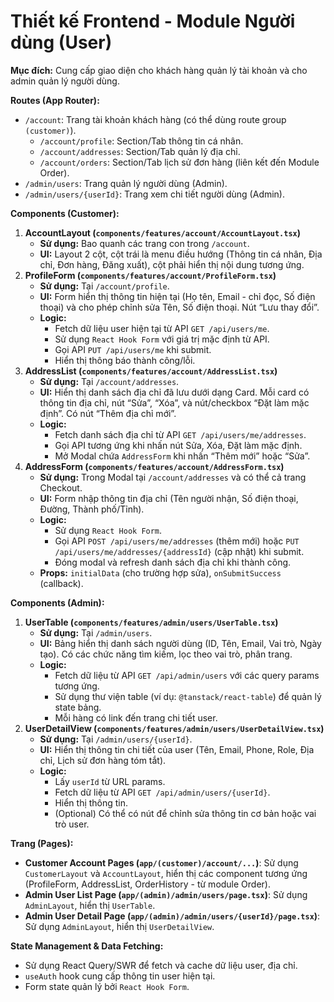 # Thiết kế Frontend - Module Người dùng (User)

**Mục đích:** Cung cấp giao diện cho khách hàng quản lý tài khoản và cho admin quản lý người dùng.

**Routes (App Router):**

- `/account`: Trang tài khoản khách hàng (có thể dùng route group `(customer)`).
    - `/account/profile`: Section/Tab thông tin cá nhân.
    - `/account/addresses`: Section/Tab quản lý địa chỉ.
    - `/account/orders`: Section/Tab lịch sử đơn hàng (liên kết đến Module Order).
- `/admin/users`: Trang quản lý người dùng (Admin).
- `/admin/users/{userId}`: Trang xem chi tiết người dùng (Admin).

**Components (Customer):**

1. **AccountLayout (`components/features/account/AccountLayout.tsx`)**
    - **Sử dụng:** Bao quanh các trang con trong `/account`.
    - **UI:** Layout 2 cột, cột trái là menu điều hướng (Thông tin cá nhân, Địa chỉ, Đơn hàng, Đăng xuất), cột phải hiển thị nội dung tương ứng.
2. **ProfileForm (`components/features/account/ProfileForm.tsx`)**
    - **Sử dụng:** Tại `/account/profile`.
    - **UI:** Form hiển thị thông tin hiện tại (Họ tên, Email - chỉ đọc, Số điện thoại) và cho phép chỉnh sửa Tên, Số điện thoại. Nút “Lưu thay đổi”.
    - **Logic:**
        - Fetch dữ liệu user hiện tại từ API `GET /api/users/me`.
        - Sử dụng `React Hook Form` với giá trị mặc định từ API.
        - Gọi API `PUT /api/users/me` khi submit.
        - Hiển thị thông báo thành công/lỗi.
3. **AddressList (`components/features/account/AddressList.tsx`)**
    - **Sử dụng:** Tại `/account/addresses`.
    - **UI:** Hiển thị danh sách địa chỉ đã lưu dưới dạng Card. Mỗi card có thông tin địa chỉ, nút “Sửa”, “Xóa”, và nút/checkbox “Đặt làm mặc định”. Có nút “Thêm địa chỉ mới”.
    - **Logic:**
        - Fetch danh sách địa chỉ từ API `GET /api/users/me/addresses`.
        - Gọi API tương ứng khi nhấn nút Sửa, Xóa, Đặt làm mặc định.
        - Mở Modal chứa `AddressForm` khi nhấn “Thêm mới” hoặc “Sửa”.
4. **AddressForm (`components/features/account/AddressForm.tsx`)**
    - **Sử dụng:** Trong Modal tại `/account/addresses` và có thể cả trang Checkout.
    - **UI:** Form nhập thông tin địa chỉ (Tên người nhận, Số điện thoại, Đường, Thành phố/Tỉnh).
    - **Logic:**
        - Sử dụng `React Hook Form`.
        - Gọi API `POST /api/users/me/addresses` (thêm mới) hoặc `PUT /api/users/me/addresses/{addressId}` (cập nhật) khi submit.
        - Đóng modal và refresh danh sách địa chỉ khi thành công.
    - **Props:** `initialData` (cho trường hợp sửa), `onSubmitSuccess` (callback).

**Components (Admin):**

1. **UserTable (`components/features/admin/users/UserTable.tsx`)**
    - **Sử dụng:** Tại `/admin/users`.
    - **UI:** Bảng hiển thị danh sách người dùng (ID, Tên, Email, Vai trò, Ngày tạo). Có các chức năng tìm kiếm, lọc theo vai trò, phân trang.
    - **Logic:**
        - Fetch dữ liệu từ API `GET /api/admin/users` với các query params tương ứng.
        - Sử dụng thư viện table (ví dụ: `@tanstack/react-table`) để quản lý state bảng.
        - Mỗi hàng có link đến trang chi tiết user.
2. **UserDetailView (`components/features/admin/users/UserDetailView.tsx`)**
    - **Sử dụng:** Tại `/admin/users/{userId}`.
    - **UI:** Hiển thị thông tin chi tiết của user (Tên, Email, Phone, Role, Địa chỉ, Lịch sử đơn hàng tóm tắt).
    - **Logic:**
        - Lấy `userId` từ URL params.
        - Fetch dữ liệu từ API `GET /api/admin/users/{userId}`.
        - Hiển thị thông tin.
        - (Optional) Có thể có nút để chỉnh sửa thông tin cơ bản hoặc vai trò user.

**Trang (Pages):**

- **Customer Account Pages (`app/(customer)/account/...`)**: Sử dụng `CustomerLayout` và `AccountLayout`, hiển thị các component tương ứng (ProfileForm, AddressList, OrderHistory - từ module Order).
- **Admin User List Page (`app/(admin)/admin/users/page.tsx`)**: Sử dụng `AdminLayout`, hiển thị `UserTable`.
- **Admin User Detail Page (`app/(admin)/admin/users/{userId}/page.tsx`)**: Sử dụng `AdminLayout`, hiển thị `UserDetailView`.

**State Management & Data Fetching:**

- Sử dụng React Query/SWR để fetch và cache dữ liệu user, địa chỉ.
- `useAuth` hook cung cấp thông tin user hiện tại.
- Form state quản lý bởi `React Hook Form`.
